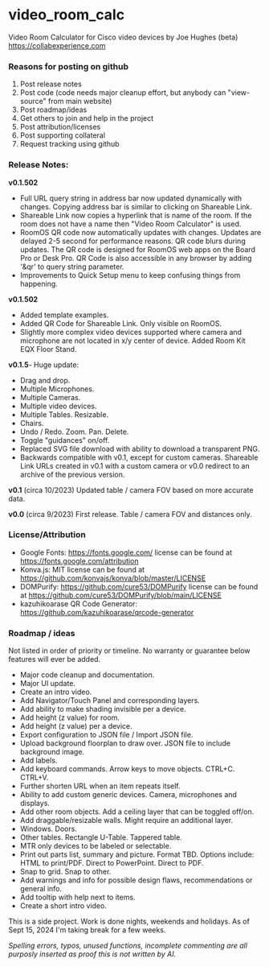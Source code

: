 # video_room_calc 
Video Room Calculator for Cisco video devices by Joe Hughes (beta)
https://collabexperience.com 

### Reasons for posting on github 
1) Post release notes 
2) Post code (code needs major cleanup effort, but anybody can "view-source" from main website)
3) Post roadmap/ideas
4) Get others to join and help in the project
5) Post attribution/licenses
6) Post supporting collateral 
7) Request tracking using github

### Release Notes:

**v0.1.502**
- Full URL query string in address bar now updated dynamically with changes. Copying address bar is similar to clicking on Shareable Link.
- Shareable Link now copies a hyperlink that is name of the room.  If the room does not have a name then "Video Room Calculator" is used.
- RoomOS QR code now automatically updates with changes. Updates are delayed 2-5 second for performance reasons.  QR code blurs during updates.  The QR code is designed for RoomOS web apps on the Board Pro or Desk Pro. QR Code is also accessible in any browser by adding '&qr' to query string parameter.  
- Improvements to Quick Setup menu to keep confusing things from happening.

**v0.1.502**
- Added template examples. 
- Added QR Code for Shareable Link. Only visible on RoomOS.
- Slightly more complex video devices supported where camera and microphone are not located in x/y center of device. Added Room Kit EQX Floor Stand. 

**v0.1.5**- 
Huge update: 
- Drag and drop.
- Multiple Microphones.
- Multiple Cameras.
- Multiple video devices. 
- Multiple Tables. Resizable.
- Chairs. 
- Undo / Redo. Zoom. Pan. Delete. 
- Toggle "guidances" on/off.
- Replaced SVG file download with ability to download a transparent PNG.
- Backwards compatible with v0.1, except for custom cameras.  Shareable Link URLs created in v0.1 with a custom camera or v0.0 redirect to an archive of the previous version. 

**v0.1** 
(circa 10/2023) Updated table / camera FOV based on more accurate data. 

**v0.0** 
(circa 9/2023) First release.  Table / camera FOV and distances only. 

### License/Attribution 
- Google Fonts: https://fonts.google.com/ license can be found at https://fonts.google.com/attribution
- Konva.js: MIT license can be found at https://github.com/konvajs/konva/blob/master/LICENSE
- DOMPurify: https://github.com/cure53/DOMPurify license can be found at https://github.com/cure53/DOMPurify/blob/main/LICENSE
- kazuhikoarase QR Code Generator: https://github.com/kazuhikoarase/qrcode-generator 

### Roadmap / ideas
Not listed in order of priority or timeline. No warranty or guarantee below features will ever be added. 
- Major code cleanup and documentation. 
- Major UI update.
- Create an intro video.
- Add Navigator/Touch Panel and corresponding layers. 
- Add ability to make shading invisible per a device.
- Add height (z value) for room.
- Add height (z value) per a device.
- Export configuration to JSON file / Import JSON file. 
- Upload background floorplan to draw over. JSON file to include background image. 
- Add labels.
- Add keyboard commands. Arrow keys to move objects. CTRL+C. CTRL+V.
- Further shorten URL when an item repeats itself. 
- Ability to add custom generic devices.  Camera, microphones and displays. 
- Add other room objects. Add a ceiling layer that can be toggled off/on. 
- Add draggable/resizable walls.  Might require an additional layer.
- Windows. Doors.
- Other tables. Rectangle U-Table. Tappered table. 
- MTR only devices to be labeled or selectable. 
- Print out parts list, summary and picture. Format TBD. Options include: HTML to print/PDF. Direct to PowerPoint. Direct to PDF. 
- Snap to grid. Snap to other.
- Add warnings and info for possible design flaws, recommendations or general info.
- Add tooltip with help next to items.
- Create a short intro video. 

This is a side project. Work is done nights, weekends and holidays.  As of Sept 15, 2024 I'm taking break for a few weeks.  

_Spelling errors, typos, unused functions, incomplete commenting are all purposly inserted as proof this is not written by AI._ 









